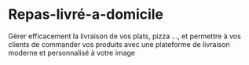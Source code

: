 # Repas-livré-a-domicile
Gérer efficacement la livraison de vos plats, pizza ..., et permettre à vos clients de commander vos produits avec une plateforme  de livraison moderne et personnalisé à votre image
